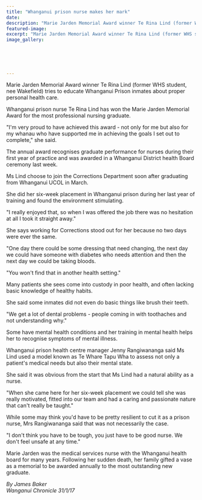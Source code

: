 ```yaml
---
title: "Whanganui prison nurse makes her mark"
date: 
description: "Marie Jarden Memorial Award winner Te Rina Lind (former WHS student, nee Wakefield) tries to educate Whanganui Prison inmates about proper personal health care..."
featured-image: 
excerpt: "Marie Jarden Memorial Award winner Te Rina Lind (former WHS student, nee Wakefield) tries to educate Whanganui Prison inmates about proper personal health care."
image_gallery:
	
	
	
	
	
---
```


<p>Marie Jarden Memorial Award winner Te Rina Lind (former WHS student, nee Wakefield) tries to educate Whanganui Prison inmates about proper personal health care.</p>
<p>Whanganui prison nurse Te Rina Lind has won the Marie Jarden Memorial Award for the most professional nursing graduate.</p>
<p>"I'm very proud to have achieved this award - not only for me but also for my whanau who have supported me in achieving the goals I set out to complete," she said.</p>
<p>The annual award recognises graduate performance for nurses during their first year of practice and was awarded in a Whanganui District health Board ceremony last week.</p>
<p>Ms Lind choose to join the Corrections Department soon after graduating from Whanganui UCOL in March.</p>
<p>She did her six-week placement in Whanganui prison during her last year of training and found the environment stimulating.</p>
<p>"I really enjoyed that, so when I was offered the job there was no hesitation at all I took it straight away."</p>
<p>She says working for Corrections stood out for her because no two days were ever the same.</p>
<p>"One day there could be some dressing that need changing, the next day we could have someone with diabetes who needs attention and then the next day we could be taking bloods.</p>
<p>"You won't find that in another health setting."</p>
<p>Many patients she sees come into custody in poor health, and often lacking basic knowledge of healthy habits.&nbsp;</p>
<p>She said some inmates did not even do basic things like brush their teeth.</p>
<p>"We get a lot of dental problems - people coming in with toothaches and not understanding why."</p>
<p>Some have mental health conditions and her training in mental health helps her to recognise symptoms of mental illness.</p>
<p>Whanganui prison health centre manager Jenny Rangiwananga said Ms Lind used a model known as Te Whare Tapu Wha to assess not only a patient's medical needs but also their mental state.</p>
<p>She said it was obvious from the start that Ms Lind had a natural ability as a nurse.</p>
<p>"When she came here for her six-week placement we could tell she was really motivated, fitted into our team and had a caring and passionate nature that can't really be taught."</p>
<p>While some may think you'd have to be pretty resilient to cut it as a prison nurse, Mrs Rangiwananga said that was not necessarily the case.</p>
<p>"I don't think you have to be tough, you just have to be good nurse. We don't feel unsafe at any time."</p>
<p>Marie Jarden was the medical services nurse with the Whanganui health board for many years. Following her sudden death, her family gifted a vase as a memorial to be awarded annually to the most outstanding new graduate.</p>
<p class="clear syndicator"><em>By James Baker</em><br /><em>Wanganui Chronicle 31/1/17</em></p>

